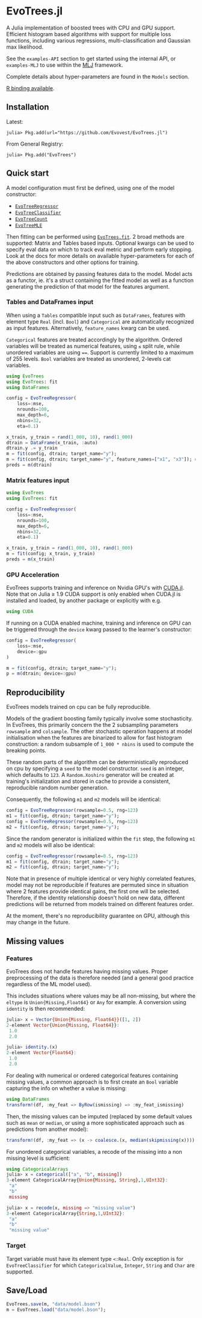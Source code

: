 # EvoTrees.jl

A Julia implementation of boosted trees with CPU and GPU support. Efficient histogram based algorithms with support for multiple loss functions, including various regressions, multi-classification and Gaussian max likelihood. 

See the `examples-API` section to get started using the internal API, or `examples-MLJ` to use within the [MLJ](https://github.com/alan-turing-institute/MLJ.jl) framework.

Complete details about hyper-parameters are found in the `Models` section.

[R binding available](https://github.com/Evovest/EvoTrees).

## Installation

Latest:

```julia-repl
julia> Pkg.add(url="https://github.com/Evovest/EvoTrees.jl")
```

From General Registry:

```julia-repl
julia> Pkg.add("EvoTrees")
```

## Quick start

A model configuration must first be defined, using one of the model constructor: 
- [`EvoTreeRegressor`](@ref)
- [`EvoTreeClassifier`](@ref)
- [`EvoTreeCount`](@ref)
- [`EvoTreeMLE`](@ref)

Then fitting can be performed using [`EvoTrees.fit`](@ref). 2 broad methods are supported: Matrix and Tables based inputs. Optional kwargs can be used to specify eval data on which to track eval metric and perform early stopping. Look at the docs for more details on available hyper-parameters for each of the above constructors and other options for training.

Predictions are obtained by passing features data to the model. Model acts as a functor, ie. it's a struct containing the fitted model as well as a function generating the prediction of that model for the features argument. 


### Tables and DataFrames input

When using a `Tables` compatible input such as `DataFrames`, features with element type `Real` (incl. `Bool`) and `Categorical` are automatically recognized as input features. Alternatively, `feature_names` kwarg can be used. 

`Categorical` features are treated accordingly by the algorithm. Ordered variables will be treated as numerical features, using `≤` split rule, while unordered variables are using `==`. Support is currently limited to a maximum of 255 levels. `Bool` variables are treated as unordered, 2-levels cat variables.

```julia
using EvoTrees
using EvoTrees: fit
using DataFrames

config = EvoTreeRegressor(
    loss=:mse, 
    nrounds=100, 
    max_depth=6,
    nbins=32,
    eta=0.1)

x_train, y_train = rand(1_000, 10), rand(1_000)
dtrain = DataFrame(x_train, :auto)
dtrain.y .= y_train
m = fit(config, dtrain; target_name="y");
m = fit(config, dtrain; target_name="y", feature_names=["x1", "x3"]); # to only use specified features
preds = m(dtrain)
```

### Matrix features input

```julia
using EvoTrees
using EvoTrees: fit

config = EvoTreeRegressor(
    loss=:mse, 
    nrounds=100, 
    max_depth=6,
    nbins=32,
    eta=0.1)

x_train, y_train = rand(1_000, 10), rand(1_000)
m = fit(config; x_train, y_train)
preds = m(x_train)
```

### GPU Acceleration

EvoTrees supports training and inference on Nvidia GPU's with [CUDA.jl](https://github.com/JuliaGPU/CUDA.jl).
Note that on Julia ≥ 1.9 CUDA support is only enabled when CUDA.jl is installed and loaded, by another package or explicitly with e.g.
```julia
using CUDA
```

If running on a CUDA enabled machine, training and inference on GPU can be triggered through the `device` kwarg passed to the learner's constructor: 

```julia
config = EvoTreeRegressor(
    loss=:mse, 
    device=:gpu
)

m = fit(config, dtrain; target_name="y");
p = m(dtrain; device=:gpu)
```

## Reproducibility

EvoTrees models trained on cpu can be fully reproducible.

Models of the gradient boosting family typically involve some stochasticity. 
In EvoTrees, this primarily concern the the 2 subsampling parameters `rowsample` and `colsample`. The other stochastic operation happens at model initialisation when the features are binarized to allow for fast histogram construction: a random subsample of `1_000 * nbins` is used to compute the breaking points. 

These random parts of the algorithm can be deterministically reproduced on cpu by specifying a `seed` to the model constructor. `seed` is an integer, which defaults to `123`. 
A `Random.Xoshiro` generator will be created at training's initialization and stored in cache to provide a consistent, reproducible random number generation.  

Consequently, the following `m1` and `m2` models will be identical:

```julia
config = EvoTreeRegressor(rowsample=0.5, rng=123)
m1 = fit(config, dtrain; target_name="y");
config = EvoTreeRegressor(rowsample=0.5, rng=123)
m2 = fit(config, dtrain; target_name="y");
```

Since the random generator is initialized within the `fit` step, the following `m1` and `m2` models will also be identical:

```julia
config = EvoTreeRegressor(rowsample=0.5, rng=123)
m1 = fit(config, dtrain; target_name="y");
m2 = fit(config, dtrain; target_name="y");
```

Note that in presence of multiple identical or very highly correlated features, model may not be reproducible if features are permuted since in situation where 2 features provide identical gains, the first one will be selected. Therefore, if the identity relationship doesn't hold on new data, different predictions will be returned from models trained on different features order. 

At the moment, there's no reproducibility guarantee on GPU, although this may change in the future. 

## Missing values

### Features

EvoTrees does not handle features having missing values. Proper preprocessing of the data is therefore needed (and a general good practice regardless of the ML model used).

This includes situations where values may be all non-missing, but where the `eltype` is `Union{Missing,Float64}` or `Any` for example. A conversion using `identity` is then recommended: 

```julia
julia> x = Vector{Union{Missing, Float64}}([1, 2])
2-element Vector{Union{Missing, Float64}}:
 1.0
 2.0

julia> identity.(x)
2-element Vector{Float64}:
 1.0
 2.0
```

For dealing with numerical or ordered categorical features containing missing values, a common approach is to first create an `Bool` variable capturing the info on whether a value is missing:

```julia
using DataFrames
transform!(df, :my_feat => ByRow(ismissing) => :my_feat_ismissing)
```

Then, the missing values can be imputed (replaced by some default values such as `mean` or `median`, or using a more sophisticated approach such as predictions from another model):

```julia
transform!(df, :my_feat => (x -> coalesce.(x, median(skipmissing(x)))) => :my_feat)
```

For unordered categorical variables, a recode of the missing into a non missing level is sufficient:
```julia
using CategoricalArrays
julia> x = categorical(["a", "b", missing])
3-element CategoricalArray{Union{Missing, String},1,UInt32}:
 "a"
 "b"
 missing

julia> x = recode(x, missing => "missing value")
3-element CategoricalArray{String,1,UInt32}:
 "a"
 "b"
 "missing value"
```

### Target

Target variable must have its element type `<:Real`. Only exception is for `EvoTreeClassifier` for which `CategoricalValue`, `Integer`, `String` and `Char` are supported.

## Save/Load

```julia
EvoTrees.save(m, "data/model.bson")
m = EvoTrees.load("data/model.bson");
```
